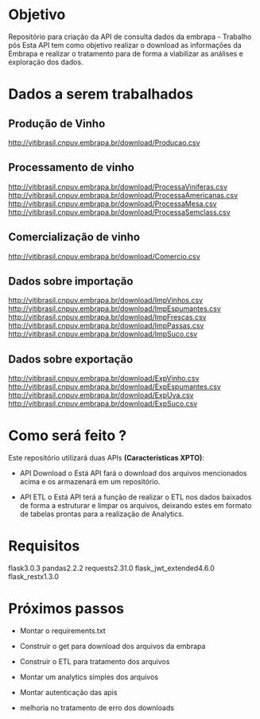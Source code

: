 # Objetivo
Repositório para criação da API de consulta dados da embrapa - Trabalho pós
Esta API tem como objetivo realizar o download as informações da Embrapa e realizar o tratamento para de forma a viabilizar as análises e exploração dos dados.

# Dados a serem trabalhados

## Produção de Vinho
http://vitibrasil.cnpuv.embrapa.br/download/Producao.csv
## Processamento de vinho
http://vitibrasil.cnpuv.embrapa.br/download/ProcessaViniferas.csv
http://vitibrasil.cnpuv.embrapa.br/download/ProcessaAmericanas.csv
http://vitibrasil.cnpuv.embrapa.br/download/ProcessaMesa.csv
http://vitibrasil.cnpuv.embrapa.br/download/ProcessaSemclass.csv
## Comercialização de vinho
http://vitibrasil.cnpuv.embrapa.br/download/Comercio.csv
## Dados sobre importação
http://vitibrasil.cnpuv.embrapa.br/download/ImpVinhos.csv
http://vitibrasil.cnpuv.embrapa.br/download/ImpEspumantes.csv
http://vitibrasil.cnpuv.embrapa.br/download/ImpFrescas.csv
http://vitibrasil.cnpuv.embrapa.br/download/ImpPassas.csv
http://vitibrasil.cnpuv.embrapa.br/download/ImpSuco.csv
## Dados sobre exportação
http://vitibrasil.cnpuv.embrapa.br/download/ExpVinho.csv
http://vitibrasil.cnpuv.embrapa.br/download/ExpEspumantes.csv
http://vitibrasil.cnpuv.embrapa.br/download/ExpUva.csv
http://vitibrasil.cnpuv.embrapa.br/download/ExpSuco.csv

# Como será feito ?

Este repositório utilizará duas APIs **(Características XPTO)**:

* API Download
o Está API fará o download dos arquivos mencionados acima e os armazenará em um repositório.

* API ETL
o Está API terá a função de realizar o ETL nos dados baixados de forma a estruturar e limpar os arquivos, deixando estes em formato de tabelas prontas para a realização de Analytics. 

# Requisitos

flask3.0.3
pandas2.2.2
requests2.31.0
flask_jwt_extended4.6.0
flask_restx1.3.0

# Próximos passos

- Montar o requirements.txt
- Construir o get para download dos arquivos da embrapa
- Construir o ETL para tratamento dos arquivos
- Montar um analytics simples dos arquivos
- Montar autenticação das apis

- melhoria no tratamento de erro dos downloads
